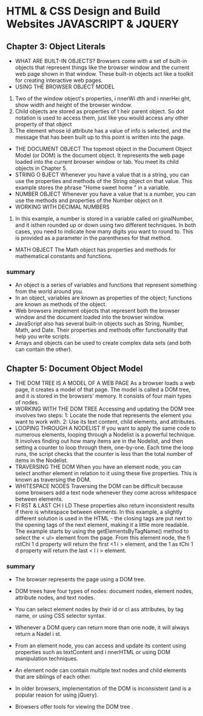 # HTML & CSS Design and Build Websites JAVASCRIPT & JQUERY
## Chapter 3: Object Literals
* WHAT ARE BUILT-IN
OBJECTS?
Browsers come with a set of built-in objects that represent things like the
browser window and the current web page shown in that window. These
built-in objects act like a toolkit for creating interactive web pages. 
* USING THE BROWSER
OBJECT MODEL 
1. Two of the window object's
properties, i nnerWi dth and
i nnerHei ght, show width and
height of the browser window. 
2. Child objects are stored as
properties of t heir parent object.
So dot notation is used to access
them, just like you would access
any other property of that object
3. The element whose id
attribute has a value of info is
selected, and the message that
has been built up to this point is
written into the page.
* THE DOCUMENT OBJECT 
The topmost object in the Document Object Model (or DOM) is the
document object. It represents the web page loaded into the current
browser window or tab. You meet its child objects in Chapter 5. 
* STRING O BJECT
Whenever you have a value that is a string, you can use the properties
and methods of the String object on that value. This example stores the
phrase "Home sweet home " in a variable. 
* NUMBER OBJECT
Whenever you have a value that is a number,
you can use the methods and properties of the
Number object on it
* WORKING WITH
DECIMAL NUMBERS 
1. In this example, a number
is stored in a variable called
ori ginalNumber, and it isthen
rounded up or down using two
different techniques. In both cases, you need to
indicate how many digits
you want to round to. This is
provided as a parameter in the
parentheses for that method. 
* MATH OBJECT 
The Math object has properties and methods
for mathematical constants and functions. 
### summary
* An object is a series of variables and functions that
represent something from the world around you. 
* In an object, variables are known as properties of the
object; functions are known as methods of the object. 
* Web browsers implement objects that represent both
the browser window and the document loaded into the
browser window. 
* JavaScript also has several built-in objects such as
String, Number, Math, and Date. Their properties and
methods offer functionality that help you write scripts. 
* Arrays and objects can be used to create complex data
sets (and both can contain the other). 
## Chapter 5: Document Object Model
* THE DOM TREE IS A
MODEL OF A WEB PAGE
As a browser loads a web page, it creates a model of that page.
The model is called a DOM tree, and it is stored in the browsers' memory.
It consists of four main types of nodes. 
* WORKING WITH
THE DOM TREE
Accessing and updating the DOM tree involves two steps:
1: Locate the node that represents the element you want to work with.
2: Use its text content, child elements, and attributes. 
* LOOPING THROUGH
A NODELIST 
If you want to apply the same
code to numerous elements,
looping through a Nodelist is a
powerful technique. It involves finding out how many
items are in the Nodelist, and
then setting a counter to loop
through them, one-by-one.
Each time the loop runs, the
script checks that the counter
is less than the total number of
items in the Nodelist.
* TRAVERSING THE DOM
When you have an element node, you can select
another element in relation to it using these five
properties. This is known as traversing the DOM. 
* WHITESPACE NODES
Traversing the DOM can be difficult because
some browsers add a text node whenever they
come across whitespace between elements. 
* Fl RST & LAST CH I LD
These properties also return
inconsistent results if there is
whitespace between elements.
In this example, a slightly
different solution is used in the
HTML - the closing tags are put next to the opening tags of
the next element, making it
a little more readable. The
example starts by using the
getElementsByTagName()
method to select the < ul> element from the page. From this
element node, the fi rstChi 1 d
property will return the first <1 i >
element, and the 1 as tChi 1 d
property will return the last < l i >
element.  
### summary
* The browser represents the page using a DOM tree. 
* DOM trees have four types of nodes: document nodes,
element nodes, attribute nodes, and text nodes. 

* You can select element nodes by their id or cl ass
attributes, by tag name, or using CSS selector syntax. 

* Whenever a DOM query can return more than one
node, it will always return a Nadel i st. 
* From an element node, you can access and update its
content using properties such as textContent and
i nnerHTML or using DOM manipulation techniques. 

* An element node can contain multiple text nodes and
child elements that are siblings of each other. 
* In older browsers, implementation of the DOM is
inconsistent (and is a popular reason for using jQuery). 
* Browsers offer tools for viewing the DOM tree . 

